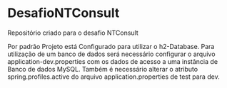 # DesafioNTConsult
Repositório criado para o desafio NTConsult

Por padrão Projeto está Configurado para utilizar o h2-Database.
Para utilização de um banco de dados será necessário configurar o arquivo application-dev.properties com os dados de acesso a uma instância de Banco de dados MySQL. Também é necessário alterar o atributo spring.profiles.active do arquivo application.properties de test para dev.

